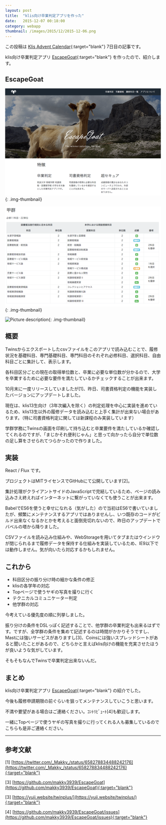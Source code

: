 ```yaml
---
layout: post
title:  "klis向け卒業判定アプリを作った"
date:   2015-12-07 00:18:00
category: webapp
thumbnail: /images/2015/12/2015-12-06.png
---
```


この投稿は
[Klis Advent Calendar](http://www.adventar.org/calendars/1005){:target="blank"}
7日目の記事です。

klis向け卒業判定アプリ
[EscapeGoat](http://app.makky.io/escapegoat/){:target="blank"}
を作ったので、紹介します。

## EscapeGoat
![Picture description](/images/2015/12/2015-12-06.png){: .img-thumbnail}

![Picture description](/images/2015/12/2015-12-06_2.png){: .img-thumbnail}

![Picture description](/images/2015/12/2015-12-06_3.png){: .img-thumbnail}

## 概要
Twinsからエクスポートしたcsvファイルをこのアプリで読み込むことで、履修状況を基礎科目、専門基礎科目、専門科目のそれぞれ必修科目、選択科目、自由科目ごとに集計して、表示します。

各科目区分ごとの現在の取得単位数と、卒業に必要な単位数が分かるので、大学を卒業するために必要な要件を満たしているかチェックすることが出来ます。

10月末に一度リリースしていましたが[1]、昨日、司書資格判定の機能を実装したバージョンにアップデートしました。

現在は、klis13生向け（3年次編入を除く）の判定処理を中心に実装を進めているため、klis13生以外の履修データを読み込むと上手く集計が出来ない場合があります。（特に司書資格判定に関しては新課程のみ実装しています）

学群学務にTwinsの画面を印刷して持ち込むと卒業要件を満たしているか確認してくれるのですが、「まじかそれ便利じゃん」と思って向かったら自分で単位数の足し算をさせられてつらかったので作りました。

## 実装
React / Flux です。

プロジェクトはMITライセンスでGitHubにて公開しています[2]。

集計処理がクライアントサイドのJavaScriptで完結しているため、ページの読み込みさえ終えればインターネットに繋がっていなくても使うことが出来ます。

BabelでES6を使うと幸せになれる（気がした）ので当初はES6で書いていましたが、頻繁にメンテナンスするアプリではありませんし、いつ既存のコードがビルド出来なくなるかとかを考えると面倒見切れないので、昨日のアップデートでバベルの塔から降りました。

CSVファイルを読み込み仕組みや、WebStorageを用いてタブまたはウインドウが閉じられるまで履修データを保持する仕組みを実装しているため、IE9以下では動作しません。気が向いたら対応するかもしれません。

## これから
- 科目区分の振り分け時の細かな条件の修正
- klisの各学年の対応
- Topページで使うヤギの写真を撮りに行く
- テクニカルコミュニケーター判定
- 他学群の対応

今考えている優先度の順に列挙しました。

振り分けの条件をDSLっぽく記述することで、他学群の卒業判定も出来るはずです。ですが、全学群の条件を集めて記述するのは時間がかかりそうですし、Mastには強いサービスがありますし[3]、Coinsには強いスプレッドシートがあると聞いたことがあるので、どちらかと言えばklis向けの機能を充実させたほうが良いような気がしています。

そもそもなんでTwinsで卒業判定出来ないんだ。

## まとめ
klis向け卒業判定アプリ
[EscapeGoat](http://app.makky.io/escapegoat/){:target="blank"}
の紹介でした。

今後も履修申請期限の前ぐらいを狙ってメンテナンスしていこうと思います。

不満や要望がある場合はご連絡ください。ｺﾝﾄﾘﾋﾞｭｰﾄ[4]も歓迎します。

一緒にTopページで使うヤギの写真を撮りに行ってくれる人も募集しているのでこちらも是非ご連絡ください。

---

## 参考文献
[1] [https://twitter.com/_Makky_/status/658278834488242176](https://twitter.com/_Makky_/status/658278834488242176){:target="blank"}

[3] [https://github.com/makky3939/EscapeGoat](https://github.com/makky3939/EscapeGoat){:target="blank"}

[3] [https://yuji.website/twinplus/](https://yuji.website/twinplus/){:target="blank"}

[4] [https://github.com/makky3939/EscapeGoat/issues](https://github.com/makky3939/EscapeGoat/issues){:target="blank"}
